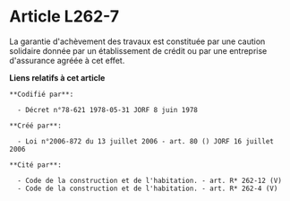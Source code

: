 # Article L262-7

La garantie d'achèvement des travaux est constituée par une caution solidaire donnée par un établissement de crédit ou par
une entreprise d'assurance agréée à cet effet.

**Liens relatifs à cet article**

	**Codifié par**:

	  - Décret n°78-621 1978-05-31 JORF 8 juin 1978

	**Créé par**:

	  - Loi n°2006-872 du 13 juillet 2006 - art. 80 () JORF 16 juillet 2006

	**Cité par**:

	  - Code de la construction et de l'habitation. - art. R* 262-12 (V)
	  - Code de la construction et de l'habitation. - art. R* 262-4 (V)
